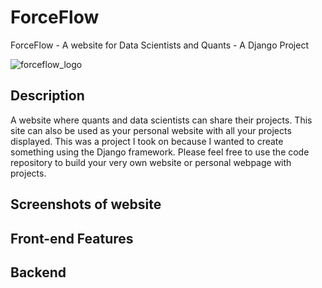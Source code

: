 # ForceFlow
ForceFlow - A website for Data Scientists and Quants - A Django Project 

![forceflow_logo](https://github.com/nyurashku/ForceFlow/assets/119478875/7eb89daf-d404-4a58-9953-ccc164c93885)

## Description

A website where quants and data scientists can share their projects. This site can also be used as your personal website with all your projects displayed. This was a project I took on because I wanted to create something using the Django framework. Please feel free to use the code repository to build your very own website or personal webpage with projects.

## Screenshots of website



## Front-end Features


## Backend 
